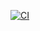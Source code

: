 [![CI](https://img.shields.io/github/actions/workflow/status/HaxeFlixel/demos.haxeflixel.com/main.yml?branch=dev&logo=github)](https://github.com/HaxeFlixel/demos.haxeflixel.com/actions?query=workflow%3ACI)
